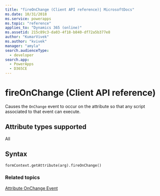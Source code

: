 ```yaml
---
title: "fireOnChange (Client API reference)| MicrosoftDocs"
ms.date: 10/31/2018
ms.service: powerapps
ms.topic: "reference"
applies_to: "Dynamics 365 (online)"
ms.assetid: 215c89c3-da03-4f18-b840-df72a5b377e8
author: "KumarVivek"
ms.author: "kvivek"
manager: "amyla"
search.audienceType: 
  - developer
search.app: 
  - PowerApps
  - D365CE
---
```

# fireOnChange (Client API reference)



Causes the `OnChange` event to occur on the attribute so that any script associated to that event can execute.

## Attribute types supported

All

## Syntax

`formContext.getAttribute(arg).fireOnChange()`


### Related topics
[Attribute OnChange Event](../events/attribute-onchange.md)

